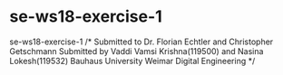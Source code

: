 # se-ws18-exercise-1

se-ws18-exercise-1
/* Submitted to Dr. Florian Echtler and Christopher Getschmann Submitted by Vaddi Vamsi Krishna(119500) and Nasina Lokesh(119532) Bauhaus University Weimar Digital Engineering */
